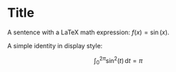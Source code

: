 # Title

A sentence with a LaTeX math expression: $f(x) = \sin(x)$.

A simple identity in display style:

```math
\int_0^{2\pi} \sin^2(t)\,\mathrm{d}t = \pi
```
